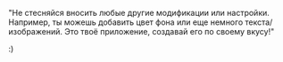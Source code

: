 "Не стесняйся вносить любые другие модификации или настройки. 
Например, ты можешь добавить цвет фона или еще немного текста/изображений. 
Это твоё приложение, создавай его по своему вкусу!"

:)
